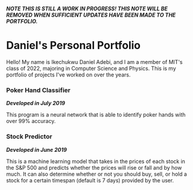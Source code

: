 ___NOTE THIS IS STILL A WORK IN PROGRESS! THIS NOTE WILL BE REMOVED WHEN SUFFICIENT UPDATES HAVE BEEN MADE TO THE PORTFOLIO.___
# Daniel's Personal Portfolio
Hello! My name is Ikechukwu Daniel Adebi, and I am a member of MIT's class of 2022, majoring in Computer Science and Physics. This is my portfolio of projects I've worked on over the years.

### Poker Hand Classifier 
*__Developed in July 2019__*

This program is a neural network that is able to identify poker hands with over 99% accuracy. 
### Stock Predictor 
*__Developed in June 2019__*

This is a machine learning model that takes in the prices of each stock in the S&P 500 and predicts whether the prices will rise or fall and by how much. It can also determine whether or not you should buy, sell, or hold a stock for a certain timespan (default is 7 days) provided by the user. 
